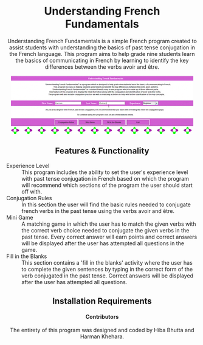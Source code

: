 <h1 align="center">Understanding French Fundamentals</h1>
<p align="center">Understanding French Fundamentals is a simple French program created to assist students with understanding the basics of past tense conjugation in the French language. This program aims to help grade nine students learn the basics of communicating in French by learning to identify the key differences between the verbs avoir and être. </p>
<p align="center">
  <img width="480" height="154" src="french_project.gif">
</p>
<h2 align="center">Features & Functionality</h2>
<p align="center">
  <dl>
    <dt>Experience Level</dt>
    <dd>This program includes the ability to set the user's experience level with past tense conjugation in French based on which the program will recommend which sections of the program the user should start off with. </dd>
    <dt>Conjugation Rules</dt>
    <dd>In this section the user will find the basic rules needed to conjugate french verbs in the past tense using the verbs avoir and être.</dd>
    <dt>Mini Game</dt>
    <dd>A matching game in which the user has to match the given verbs with the correct verb choice needed to conjugate the given verbs in the past tense. Every correct answer will earn points and correct answers will be displayed after the user has attempted all questions in the game.</dd>
    <dt>Fill in the Blanks</dt>
    <dd>This section contains a 'fill in the blanks' activity where the user has to complete the given sentences by typing in the correct form of the verb conjugated in the past tense. Correct answers will be displayed after the user has attempted all questions.</dd>
  </dl>
</p>
<h2 align="center">Installation Requirements</h2>
<h4 align="center">Contributors</h4>
<p align="center">The entirety of this program was designed and coded by Hiba Bhutta and Harman Khehara.</p>
